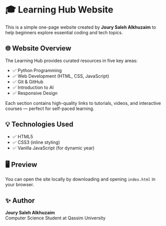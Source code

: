 # 🎓 Learning Hub Website

This is a simple one-page website created by **Joury Saleh Alkhuzaim** to help beginners explore essential coding and tech topics.

## 🌐 Website Overview

The Learning Hub provides curated resources in five key areas:
- ✅ Python Programming
- ✅ Web Development (HTML, CSS, JavaScript)
- ✅ Git & GitHub
- ✅ Introduction to AI
- ✅ Responsive Design

Each section contains high-quality links to tutorials, videos, and interactive courses — perfect for self-paced learning.

## 💡 Technologies Used

- ✅ HTML5
- ✅ CSS3 (inline styling)
- ✅ Vanilla JavaScript (for dynamic year)

## 🖥 Preview

You can open the site locally by downloading and opening `index.html` in your browser.


## ✨ Author

**Joury Saleh Alkhuzaim**  
Computer Science Student at Qassim University


